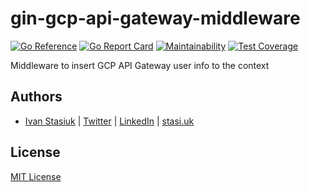 # gin-gcp-api-gateway-middleware

[![Go Reference](https://pkg.go.dev/badge/github.com/brokeyourbike/gin-gcp-api-gateway-middleware.svg)](https://pkg.go.dev/github.com/brokeyourbike/gin-gcp-api-gateway-middleware)
[![Go Report Card](https://goreportcard.com/badge/github.com/brokeyourbike/gin-gcp-api-gateway-middleware)](https://goreportcard.com/report/github.com/brokeyourbike/gin-gcp-api-gateway-middleware)
[![Maintainability](https://api.codeclimate.com/v1/badges/6ba55ad42e0c703452df/maintainability)](https://codeclimate.com/github/brokeyourbike/gin-gcp-api-gateway-middleware/maintainability)
[![Test Coverage](https://api.codeclimate.com/v1/badges/6ba55ad42e0c703452df/test_coverage)](https://codeclimate.com/github/brokeyourbike/gin-gcp-api-gateway-middleware/test_coverage)

Middleware to insert GCP API Gateway user info to the context

## Authors
- [Ivan Stasiuk](https://github.com/brokeyourbike) | [Twitter](https://twitter.com/brokeyourbike) | [LinkedIn](https://www.linkedin.com/in/brokeyourbike) | [stasi.uk](https://stasi.uk)

## License
[MIT License](https://github.com/brokeyourbike/gin-gcp-api-gateway-middleware/blob/main/LICENSE)